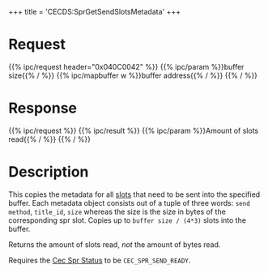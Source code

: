 +++
title = 'CECDS:SprGetSendSlotsMetadata'
+++

# Request

{{% ipc/request header="0x040C0042" %}}
{{% ipc/param %}}buffer size{{% / %}}
{{% ipc/mapbuffer w %}}buffer address{{% / %}}
{{% / %}}

# Response

{{% ipc/request %}}
{{% ipc/result %}}
{{% ipc/param %}}Amount of slots read{{% / %}}
{{% / %}}

# Description

This copies the metadata for all [slots](StreetPass#slot_0x6161 "wikilink") that need to be sent into the specified buffer.
Each metadata object consists out of a tuple of three words: `send method`, `title_id`, `size` whereas the size is the size in bytes of the corresponding spr slot. Copies up to `buffer size / (4*3)` slots into the buffer.

Returns the amount of slots read, *not* the amount of bytes read.

Requires the [Cec Spr Status](CECD_Services#cecsprstatus "wikilink") to be `CEC_SPR_SEND_READY`.

